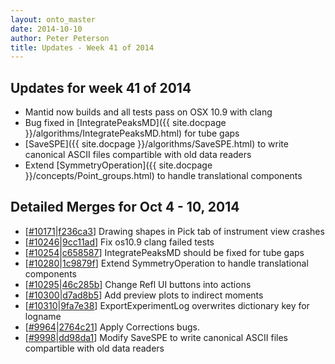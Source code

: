 ```yaml
---
layout: onto_master
date: 2014-10-10
author: Peter Peterson
title: Updates - Week 41 of 2014
---
```

Updates for week 41 of 2014
---------------------------
* Mantid now builds and all tests pass on OSX 10.9 with clang
* Bug fixed in [IntegratePeaksMD]({{ site.docpage }}/algorithms/IntegratePeaksMD.html) for tube gaps
* [SaveSPE]({{ site.docpage }}/algorithms/SaveSPE.html) to write canonical ASCII files compartible with old data readers
* Extend [SymmetryOperation]({{ site.docpage }}/concepts/Point_groups.html)  to handle translational components

Detailed Merges for Oct 4 - 10, 2014
------------------------------------
* \[[#10171](http://trac.mantidproject.org/mantid/ticket/10171)\|[f236ca3](https://github.com/mantidproject/mantid/commit/f236ca30284adfb0df99e4dbcf5e7c2037ef2afb)\] Drawing shapes in Pick tab of instrument view crashes
* \[[#10246](http://trac.mantidproject.org/mantid/ticket/10246)\|[9cc11ad](https://github.com/mantidproject/mantid/commit/9cc11ad38f4a68dbe440fb9506e1a162484bec76)\] Fix os10.9 clang failed tests
* \[[#10254](http://trac.mantidproject.org/mantid/ticket/10254)\|[c658587](https://github.com/mantidproject/mantid/commit/c65858707b23f5a11b3f9249a7b8e0501d487f85)\] IntegratePeaksMD should be fixed for tube gaps
* \[[#10280](http://trac.mantidproject.org/mantid/ticket/10280)\|[1c9879f](https://github.com/mantidproject/mantid/commit/1c9879fc626b2847c1a067de30336df17a3ecc02)\] Extend SymmetryOperation to handle translational components
* \[[#10295](http://trac.mantidproject.org/mantid/ticket/10295)\|[46c285b](https://github.com/mantidproject/mantid/commit/46c285b78d8cda6de89a3a35a7196c88fd017d20)\] Change Refl UI buttons into actions
* \[[#10300](http://trac.mantidproject.org/mantid/ticket/10300)\|[d7ad8b5](https://github.com/mantidproject/mantid/commit/d7ad8b550ce9b4ea358c9efb8109d384b69658b7)\] Add preview plots to indirect moments
* \[[#10310](http://trac.mantidproject.org/mantid/ticket/10310)\|[9fa7e38](https://github.com/mantidproject/mantid/commit/9fa7e384d1227b6d39f24b39921ba8e22912990a)\] ExportExperimentLog overwrites dictionary key for logname
* \[[#9964](http://trac.mantidproject.org/mantid/ticket/9964)\|[2764c21](https://github.com/mantidproject/mantid/commit/2764c21ddcdf5761eb8e6404d97741ca18935474)\] Apply Corrections bugs.
* \[[#9998](http://trac.mantidproject.org/mantid/ticket/9998)\|[dd98da1](https://github.com/mantidproject/mantid/commit/dd98da15d1a6b1aaf212d82534f0e1bc48343983)\] Modify SaveSPE to write canonical ASCII files compartible with old data readers
